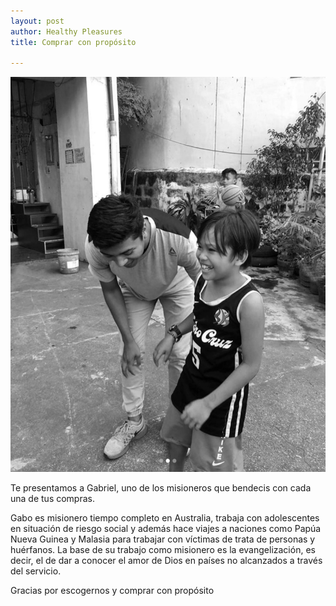 ```yaml
---
layout: post
author: Healthy Pleasures
title: Comprar con propósito

---
```

![Gabriel, misionero en Malasia.](/images/Gabo_misionero.jpg "Gabriel, el misionero")

Te presentamos a Gabriel, uno de los misioneros que bendecis con cada una de tus compras.

Gabo es misionero tiempo completo en Australia, trabaja con adolescentes en situación de riesgo social y además hace viajes a naciones como Papúa Nueva Guinea y Malasia para trabajar con víctimas de trata de personas y huérfanos. La base de su trabajo como misionero es la evangelización, es decir, el de dar a conocer el amor de Dios en países no alcanzados a través del servicio.

Gracias por escogernos y comprar con propósito